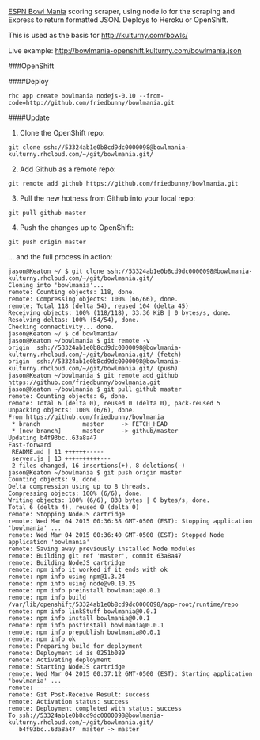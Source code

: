 [ESPN Bowl Mania](http://games.espn.go.com/college-bowl-mania/) scoring scraper, using node.io for the scraping and Express to return formatted JSON. Deploys to Heroku or OpenShift.

This is used as the basis for http://kulturny.com/bowls/

Live example: http://bowlmania-openshift.kulturny.com/bowlmania.json

###OpenShift

####Deploy

```
rhc app create bowlmania nodejs-0.10 --from-code=http://github.com/friedbunny/bowlmania.git
```

####Update

1. Clone the OpenShift repo:

  ```git clone ssh://53324ab1e0b8cd9dc0000098@bowlmania-kulturny.rhcloud.com/~/git/bowlmania.git/```

2. Add Github as a remote repo:

  ```git remote add github https://github.com/friedbunny/bowlmania.git```

3. Pull the new hotness from Github into your local repo:

  ```git pull github master```

4. Push the changes up to OpenShift:

  ```git push origin master```


... and the full process in action:

```shell
jason@Keaton ~/ $ git clone ssh://53324ab1e0b8cd9dc0000098@bowlmania-kulturny.rhcloud.com/~/git/bowlmania.git/
Cloning into 'bowlmania'...
remote: Counting objects: 118, done.
remote: Compressing objects: 100% (66/66), done.
remote: Total 118 (delta 54), reused 104 (delta 45)
Receiving objects: 100% (118/118), 33.36 KiB | 0 bytes/s, done.
Resolving deltas: 100% (54/54), done.
Checking connectivity... done.
jason@Keaton ~/ $ cd bowlmania/
jason@Keaton ~/bowlmania $ git remote -v
origin	ssh://53324ab1e0b8cd9dc0000098@bowlmania-kulturny.rhcloud.com/~/git/bowlmania.git/ (fetch)
origin	ssh://53324ab1e0b8cd9dc0000098@bowlmania-kulturny.rhcloud.com/~/git/bowlmania.git/ (push)
jason@Keaton ~/bowlmania $ git remote add github https://github.com/friedbunny/bowlmania.git
jason@Keaton ~/bowlmania $ git pull github master
remote: Counting objects: 6, done.
remote: Total 6 (delta 0), reused 0 (delta 0), pack-reused 5
Unpacking objects: 100% (6/6), done.
From https://github.com/friedbunny/bowlmania
 * branch            master     -> FETCH_HEAD
 * [new branch]      master     -> github/master
Updating b4f93bc..63a8a47
Fast-forward
 README.md | 11 ++++++-----
 server.js | 13 ++++++++++---
 2 files changed, 16 insertions(+), 8 deletions(-)
jason@Keaton ~/bowlmania $ git push origin master
Counting objects: 9, done.
Delta compression using up to 8 threads.
Compressing objects: 100% (6/6), done.
Writing objects: 100% (6/6), 838 bytes | 0 bytes/s, done.
Total 6 (delta 4), reused 0 (delta 0)
remote: Stopping NodeJS cartridge
remote: Wed Mar 04 2015 00:36:38 GMT-0500 (EST): Stopping application 'bowlmania' ...
remote: Wed Mar 04 2015 00:36:40 GMT-0500 (EST): Stopped Node application 'bowlmania'
remote: Saving away previously installed Node modules
remote: Building git ref 'master', commit 63a8a47
remote: Building NodeJS cartridge
remote: npm info it worked if it ends with ok
remote: npm info using npm@1.3.24
remote: npm info using node@v0.10.25
remote: npm info preinstall bowlmania@0.0.1
remote: npm info build /var/lib/openshift/53324ab1e0b8cd9dc0000098/app-root/runtime/repo
remote: npm info linkStuff bowlmania@0.0.1
remote: npm info install bowlmania@0.0.1
remote: npm info postinstall bowlmania@0.0.1
remote: npm info prepublish bowlmania@0.0.1
remote: npm info ok 
remote: Preparing build for deployment
remote: Deployment id is 0251b089
remote: Activating deployment
remote: Starting NodeJS cartridge
remote: Wed Mar 04 2015 00:37:12 GMT-0500 (EST): Starting application 'bowlmania' ...
remote: -------------------------
remote: Git Post-Receive Result: success
remote: Activation status: success
remote: Deployment completed with status: success
To ssh://53324ab1e0b8cd9dc0000098@bowlmania-kulturny.rhcloud.com/~/git/bowlmania.git/
   b4f93bc..63a8a47  master -> master

```
